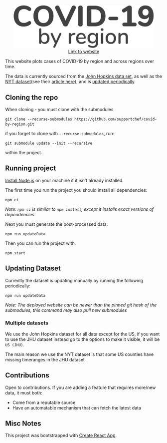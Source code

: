 <p align="center">
    <a href="https://www.covidbyregion.com" align="center">
        <img src="https://github.com/supportchef/covid-by-region/blob/master/src/assets/Covid-by-region.svg" width="450"><br/>Link to website
    </a>
</p>

This website plots cases of COVID-19 by region and across regions over time.

The data is currently sourced from the [John Hopkins data set](https://github.com/CSSEGISandData/COVID-19/), as well as the [NYT dataset](https://github.com/nytimes/covid-19-data)(see their [article here](https://www.nytimes.com/interactive/2020/us/coronavirus-us-cases.html)), and is [updated periodically](#updating-dataset).

## Cloning the repo

When cloning - you must clone with the submodules

    git clone --recurse-submodules https://github.com/supportchef/covid-by-region.git

if you forget to clone with `--recurse-submodules`, run:

    git submodule update --init --recursive

within the project.

## Running project

[Install Node.js](https://nodejs.org/en/download/) on your machine if it isn't already installed.

The first time you run the project you should install all dependencies:

    npm ci

_Note: `npm ci` is similar to `npm install`, except it installs exact versions of dependencies_

Next you must generate the post-processed data:

    npm run updateData

Then you can run the project with:

    npm start

## Updating Dataset

Currently the dataset is updating manually by running the following periodically:

    npm run updateData

_Note: The deployed website can be newer than the pinned git hash of the submodules, this command may also pull new submodules_

### Multiple datasets

We use the John Hopkins dataset for all data except for the US, if you want to use the JHU dataset
instead go to the options to make it visible, it will be `US (JHU)`.

The main reason we use the NYT dataset is that some US counties have missing timeranges in the JHU dataset

## Contributions

Open to contributions. If you are adding a feature that requires more/new data, it must both:

- Come from a reputable source
- Have an automatable mechanism that can fetch the latest data

## Misc Notes

This project was bootstrapped with [Create React App](https://github.com/facebook/create-react-app).
